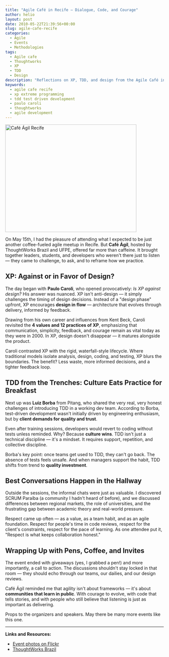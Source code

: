```yaml
---
title: "Agile Café in Recife – Dialogue, Code, and Courage"
author: helio
layout: post
date: 2010-05-22T21:39:56+00:00
slug: agile-cafe-recife
categories:
  - Agile
  - Events
  - Methodologies
tags:
  - Agile cafe
  - Thoughtworks
  - XP
  - TDD
  - Design
description: "Reflections on XP, TDD, and design from the Agile Café in Recife, featuring Paulo Caroli and Luiz Borba discussing agile practices and development culture."
keywords:
  - agile cafe recife
  - xp extreme programming
  - tdd test driven development
  - paulo caroli
  - thoughtworks
  - agile development
---
```


[<img class="aligncenter size-full wp-image-199" src="/uploads/2010/05/DSC04067.jpg" alt="Café Ágil Recife" width="417" height="342" srcset="/uploads/2010/05/DSC04067.jpg 417w, /uploads/2010/05/DSC04067-300x246.jpg 300w" sizes="(max-width: 417px) 100vw, 417px" />][2]

On May 15th, I had the pleasure of attending what I expected to be just another coffee-fueled agile meetup in Recife. But **Café Ágil**, hosted by ThoughtWorks Brazil and UFPE, offered far more than caffeine. It brought together leaders, students, and developers who weren't there just to listen — they came to challenge, to ask, and to reframe how we practice.

## XP: Against or in Favor of Design?

The day began with **Paulo Caroli**, who opened provocatively: _Is XP against design?_ His answer was nuanced. XP isn't anti-design — it simply challenges the timing of design decisions. Instead of a "design phase" upfront, XP encourages **design in flow** — architecture that evolves through delivery, informed by feedback.

Drawing from his own career and influences from Kent Beck, Caroli revisited the **4 values and 12 practices of XP**, emphasizing that communication, simplicity, feedback, and courage remain as vital today as they were in 2000. In XP, design doesn't disappear — it matures alongside the product.

Caroli contrasted XP with the rigid, waterfall-style lifecycle. Where traditional models isolate analysis, design, coding, and testing, XP blurs the boundaries. The benefit? Less waste, more informed decisions, and a tighter feedback loop.

## TDD from the Trenches: Culture Eats Practice for Breakfast

Next up was **Luiz Borba** from Pitang, who shared the very real, very honest challenges of introducing TDD in a working dev team. According to Borba, test-driven development wasn't initially driven by engineering enthusiasm, but by **client demands for quality and trust**.

Even after training sessions, developers would revert to coding without tests unless reminded. Why? Because **culture wins**. TDD isn't just a technical discipline — it's a mindset. It requires support, repetition, and collective discipline.

Borba's key point: once teams get used to TDD, they can't go back. The absence of tests feels unsafe. And when managers support the habit, TDD shifts from trend to **quality investment**.

## Best Conversations Happen in the Hallway

Outside the sessions, the informal chats were just as valuable. I discovered SCRUM Paraíba (a community I hadn't heard of before), and we discussed differences between regional markets, the role of universities, and the frustrating gap between academic theory and real-world pressure.

Respect came up often — as a value, as a team habit, and as an agile foundation. Respect for people's time in code reviews, respect for the client's constraints, respect for the pace of learning. As one attendee put it, "Respect is what keeps collaboration honest."

## Wrapping Up with Pens, Coffee, and Invites

The event ended with giveaways (yes, I grabbed a pen!) and more importantly, a call to action. The discussions shouldn't stay locked in that room — they should echo through our teams, our dailies, and our design reviews.

Café Ágil reminded me that agility isn't about frameworks — it's about **communities that learn in public**. With courage to evolve, with code that tells stories, and with people who still believe that listening is just as important as delivering.

Props to the organizers and speakers. May there be many more events like this one.

---

**Links and Resources:**

- [Event photos on Flickr](http://www.flickr.com/photos/heliomedeiros/sets/72157623961656217/with/4617934563/)
- [ThoughtWorks Brazil](http://www.thoughtworks.com/developer-porto-alegre)

[2]: /uploads/2010/05/DSC04067.jpg
